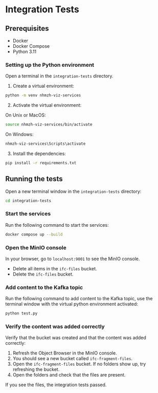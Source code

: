 # Integration Tests

## Prerequisites

- Docker
- Docker Compose
- Python 3.11

### Setting up the Python environment

Open a terminal in the `integration-tests` directory.

1. Create a virtual environment:

```bash
python -m venv nhmzh-viz-services
```

2. Activate the virtual environment:

On Unix or MacOS:

```bash
source nhmzh-viz-services/bin/activate
```

On Windows:

```bash
nhmzh-viz-services\Scripts\activate
```

3. Install the dependencies:

```bash
pip install -r requirements.txt
```

## Running the tests

Open a new terminal window in the `integration-tests` directory:

```bash
cd integration-tests
```

### Start the services

Run the following command to start the services:

```bash
docker compose up --build
```

### Open the MinIO console

In your browser, go to `localhost:9001` to see the MinIO console.

- Delete all items in the `ifc-files` bucket.
- Delete the `ifc-files` bucket.

### Add content to the Kafka topic

Run the following command to add content to the Kafka topic, use the terminal window with the virtual python environment activated:

```bash
python test.py
```

### Verify the content was added correctly

Verify that the bucket was created and that the content was added correctly:

1. Refresh the Object Browser in the MinIO console.
2. You should see a new bucket called `ifc-fragment-files`.
3. Open the `ifc-fragment-files` bucket. If no folders show up, try refreshing the bucket.
4. Open the folders and check that the files are present.

If you see the files, the integration tests passed.
